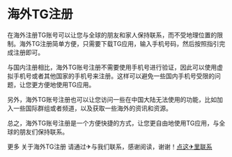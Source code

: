 # 海外TG注册

在海外注册TG账号可以让您与全球的朋友和家人保持联系，而不受地理位置的限制。海外TG注册简单方便，只需要下载TG应用，输入手机号码，然后按照指引完成注册即可。

与国内注册相比，海外TG账号注册不需要使用手机号进行验证，因此可以使用虚拟手机号或者其他国家的手机号来注册。这样可以避免一些国内手机号受限的问题，让您更方便地使用TG应用。

另外，海外TG账号注册也可以让您访问一些在中国大陆无法使用的功能，比如加入一些国际群组或者频道，以及获取一些海外的资讯和资源。

总之，海外TG账号注册是一个方便快捷的方式，让您更自由地使用TG应用，与全球的朋友们保持联系。

更多 关于海外TG注册 请通过✈与我们联系，感谢阅读，谢谢！[点这✈里联系](https://ads.k02.cc)